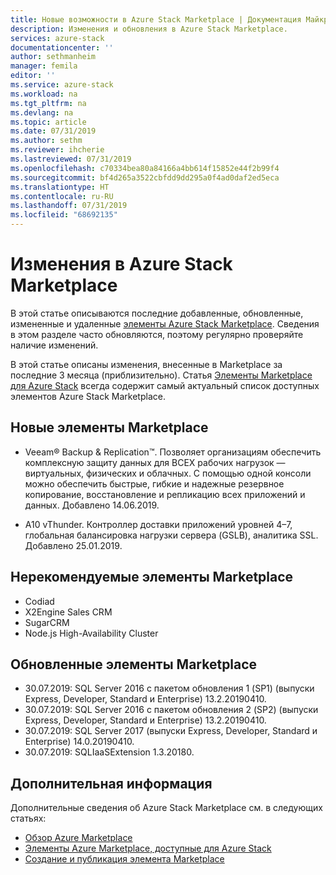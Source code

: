 ```yaml
---
title: Новые возможности в Azure Stack Marketplace | Документация Майкрософт
description: Изменения и обновления в Azure Stack Marketplace.
services: azure-stack
documentationcenter: ''
author: sethmanheim
manager: femila
editor: ''
ms.service: azure-stack
ms.workload: na
ms.tgt_pltfrm: na
ms.devlang: na
ms.topic: article
ms.date: 07/31/2019
ms.author: sethm
ms.reviewer: ihcherie
ms.lastreviewed: 07/31/2019
ms.openlocfilehash: c70334bea80a84166a4bb614f15852e44f2b99f4
ms.sourcegitcommit: bf4d265a3522cbfdd9dd295a0f4ad0daf2ed5eca
ms.translationtype: HT
ms.contentlocale: ru-RU
ms.lasthandoff: 07/31/2019
ms.locfileid: "68692135"
---
```

# <a name="azure-stack-marketplace-changes"></a>Изменения в Azure Stack Marketplace

В этой статье описываются последние добавленные, обновленные, измененные и удаленные [элементы Azure Stack Marketplace](azure-stack-marketplace-azure-items.md). Сведения в этом разделе часто обновляются, поэтому регулярно проверяйте наличие изменений.

В этой статье описаны изменения, внесенные в Marketplace за последние 3 месяца (приблизительно). Статья [Элементы Marketplace для Azure Stack](azure-stack-marketplace-azure-items.md) всегда содержит самый актуальный список доступных элементов Azure Stack Marketplace.

## <a name="new-marketplace-items"></a>Новые элементы Marketplace

- Veeam® Backup & Replication™. Позволяет организациям обеспечить комплексную защиту данных для ВСЕХ рабочих нагрузок — виртуальных, физических и облачных. С помощью одной консоли можно обеспечить быстрые, гибкие и надежные резервное копирование, восстановление и репликацию всех приложений и данных. Добавлено 14.06.2019.

- A10 vThunder. Контроллер доставки приложений уровней 4–7, глобальная балансировка нагрузки сервера (GSLB), аналитика SSL. Добавлено 25.01.2019.

## <a name="deprecated-marketplace-items"></a>Нерекомендуемые элементы Marketplace

- Codiad
- X2Engine Sales CRM
- SugarCRM
- Node.js High-Availability Cluster

## <a name="updated-marketplace-items"></a>Обновленные элементы Marketplace

- 30.07.2019: SQL Server 2016 с пакетом обновления 1 (SP1) (выпуски Express, Developer, Standard и Enterprise) 13.2.20190410.
- 30.07.2019: SQL Server 2016 с пакетом обновления 2 (SP2) (выпуски Express, Developer, Standard и Enterprise) 13.2.20190410.
- 30.07.2019: SQL Server 2017 (выпуски Express, Developer, Standard и Enterprise) 14.0.20190410.
- 30.07.2019: SQLIaaSExtension 1.3.20180.

## <a name="next-steps"></a>Дополнительная информация

Дополнительные сведения об Azure Stack Marketplace см. в следующих статьях:

- [Обзор Azure Marketplace](azure-stack-marketplace.md)
- [Элементы Azure Marketplace, доступные для Azure Stack](azure-stack-marketplace-azure-items.md)
- [Создание и публикация элемента Marketplace](azure-stack-create-and-publish-marketplace-item.md)
